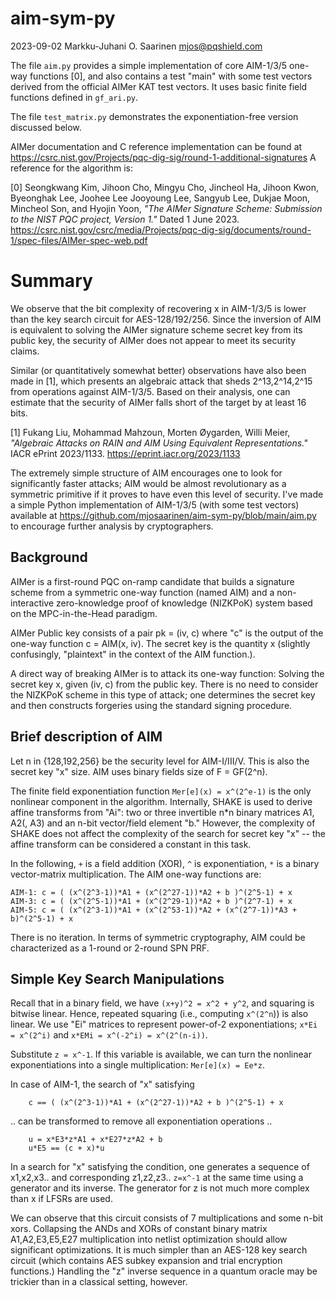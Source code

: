 #   aim-sym-py
2023-09-02  Markku-Juhani O. Saarinen <mjos@pqshield.com>


The file `aim.py` provides a simple implementation of core AIM-1/3/5 one-way functions [0], and also contains a test "main" with some test vectors derived from the official AIMer KAT test vectors. It uses basic finite field functions defined in `gf_ari.py`.

The file `test_matrix.py` demonstrates the exponentiation-free version discussed below.

AIMer documentation and C reference implementation can be found at https://csrc.nist.gov/Projects/pqc-dig-sig/round-1-additional-signatures A reference for the algorithm is:

[0] Seongkwang Kim, Jihoon Cho, Mingyu Cho, Jincheol Ha, Jihoon Kwon, Byeonghak Lee, Joohee Lee Jooyoung Lee, Sangyub Lee, Dukjae Moon, Mincheol Son, and Hyojin Yoon, *"The AIMer Signature Scheme: Submission to the NIST PQC project, Version 1."* Dated 1 June 2023. https://csrc.nist.gov/csrc/media/Projects/pqc-dig-sig/documents/round-1/spec-files/AIMer-spec-web.pdf


#   Summary

We observe that the bit complexity of recovering x in AIM-1/3/5 is lower than the key search circuit for AES-128/192/256. Since the inversion of AIM is equivalent to solving the AIMer signature scheme secret key from its public key, the security of AIMer does not appear to meet its security claims.

Similar (or quantitatively somewhat better) observations have also been made in [1], which presents an algebraic attack that sheds 2^13,2^14,2^15 from operations against AIM-1/3/5. Based on their analysis, one can estimate that the security of AIMer falls short of the target by at least 16 bits.

[1] Fukang Liu, Mohammad Mahzoun, Morten Øygarden, Willi Meier, *"Algebraic Attacks on RAIN and AIM Using Equivalent Representations."* IACR ePrint 2023/1133. https://eprint.iacr.org/2023/1133

The extremely simple structure of AIM encourages one to look for significantly faster attacks; AIM would be almost revolutionary as a symmetric primitive if it proves to have even this level of security. I've made a simple Python implementation of AIM-1/3/5 (with some test vectors) available at https://github.com/mjosaarinen/aim-sym-py/blob/main/aim.py to encourage further analysis by cryptographers.


##  Background

AIMer is a first-round PQC on-ramp candidate that builds a signature scheme from a symmetric one-way function (named AIM) and a non-interactive zero-knowledge proof of knowledge (NIZKPoK) system based on the MPC-in-the-Head paradigm.

AIMer Public key consists of a pair pk = (iv, c) where "c" is the output of the one-way function c = AIM(x, iv). The secret key is the quantity x (slightly confusingly, "plaintext" in the context of the AIM function.).

A direct way of breaking AIMer is to attack its one-way function: Solving the secret key x, given (iv, c) from the public key. There is no need to consider the NIZKPoK scheme in this type of attack; one determines the secret key and then constructs forgeries using the standard signing procedure.


##  Brief description of AIM

Let n in {128,192,256} be the security level for AIM-I/III/V. This is also the secret key "x" size. AIM uses binary fields size of F = GF(2^n).

The finite field exponentiation function `Mer[e](x) = x^(2^e-1)` is the only nonlinear component in the algorithm. Internally, SHAKE is used to derive affine transforms from "Ai": two or three invertible n*n binary matrices A1, A2(, A3) and an n-bit vector/field element "b." However, the complexity of SHAKE does not affect the complexity of the search for secret key "x" -- the affine transform can be considered a constant in this task.

In the following, `+` is a field addition (XOR), `^` is exponentiation, `*` is a binary vector-matrix multiplication. The AIM one-way functions are:

```
AIM-1: c = ( (x^(2^3-1))*A1 + (x^(2^27-1))*A2 + b )^(2^5-1) + x
AIM-3: c = ( (x^(2^5-1))*A1 + (x^(2^29-1))*A2 + b )^(2^7-1) + x
AIM-5: c = ( (x^(2^3-1))*A1 + (x^(2^53-1))*A2 + (x^(2^7-1))*A3 + b)^(2^5-1) + x
```

There is no iteration. In terms of symmetric cryptography, AIM could be characterized as a 1-round or 2-round SPN PRF.

##  Simple Key Search Manipulations

Recall that in a binary field, we have `(x+y)^2 = x^2 + y^2`, and squaring is bitwise linear. Hence, repeated squaring (i.e., computing `x^(2^n`)) is also linear. We use "Ei" matrices to represent power-of-2 exponentiations; `x*Ei = x^(2^i)` and `x*EMi = x^(-2^i) = x^(2^(n-i))`.

Substitute `z = x^-1`. If this variable is available, we can turn the nonlinear exponentiations into a single multiplication: `Mer[e](x) = Ee*z`.

In case of AIM-1, the search of "x" satisfying
```
    c == ( (x^(2^3-1))*A1 + (x^(2^27-1))*A2 + b )^(2^5-1) + x
```
.. can be transformed to remove all exponentiation operations ..
```
    u = x*E3*z*A1 + x*E27*z*A2 + b
    u*E5 == (c + x)*u
```
In a search for "x" satisfying the condition, one generates a sequence of x1,x2,x3.. and corresponding z1,z2,z3.. `z=x^-1` at the same time using a generator and its inverse. The generator for z is not much more complex than x if LFSRs are used.

We can observe that this circuit consists of 7 multiplications and some n-bit xors. Collapsing the ANDs and XORs of constant binary matrix A1,A2,E3,E5,E27 multiplication into netlist optimization should allow significant optimizations. It is much simpler than an AES-128 key search circuit (which contains AES subkey expansion and trial encryption functions.) Handling the "z" inverse sequence in a quantum oracle may be trickier than in a classical setting, however.

